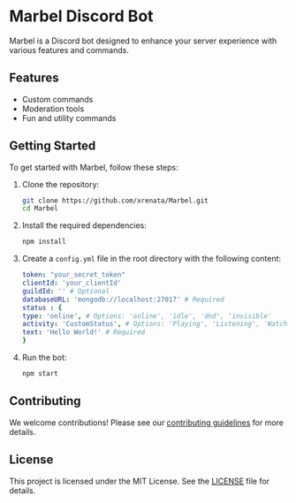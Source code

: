 # Marbel Discord Bot

Marbel is a Discord bot designed to enhance your server experience with various features and commands.

## Features

- Custom commands
- Moderation tools
- Fun and utility commands

## Getting Started

To get started with Marbel, follow these steps:

1. Clone the repository:
    ```sh
    git clone https://github.com/xrenata/Marbel.git
    cd Marbel
    ```

2. Install the required dependencies:
    ```sh
    npm install
    ```

3. Create a `config.yml` file in the root directory with the following content:

    ```yaml
    token: "your_secret_token"
    clientId: 'your_clientId'
    guildId: '' # Optional
    databaseURL: 'mongodb://localhost:27017' # Required
    status : {
    type: 'online', # Options: 'online', 'idle', 'dnd', 'invisible'
    activity: 'CustomStatus', # Options: 'Playing', 'Listening', 'Watching', 'CustomStatus'
    text: 'Hello World!' # Required 
    }    
    ```

4. Run the bot:
    ```sh
    npm start
    ```

## Contributing

We welcome contributions! Please see our [contributing guidelines](CONTRIBUTING.md) for more details.

## License

This project is licensed under the MIT License. See the [LICENSE](LICENSE) file for details.